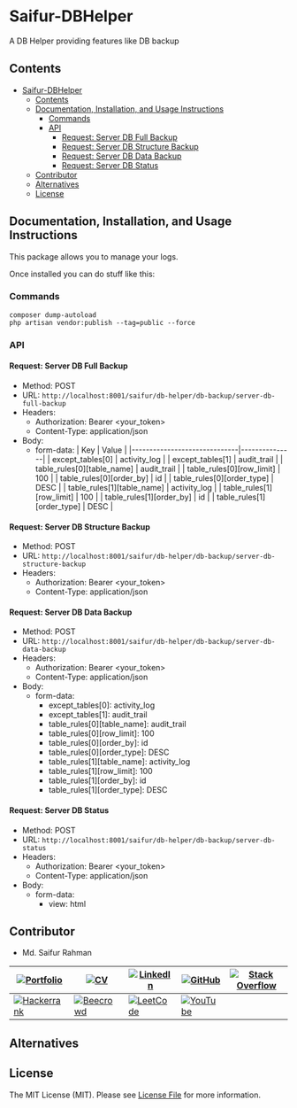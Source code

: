 # Saifur-DBHelper
A DB Helper providing features like DB backup 

## Contents
- [Saifur-DBHelper](#saifur-dbhelper)
  - [Contents](#contents)
  - [Documentation, Installation, and Usage Instructions](#documentation-installation-and-usage-instructions)
    - [Commands](#commands)
    - [API](#api)
      - [Request: Server DB Full Backup](#request-server-db-full-backup)
      - [Request: Server DB Structure Backup](#request-server-db-structure-backup)
      - [Request: Server DB Data Backup](#request-server-db-data-backup)
      - [Request: Server DB Status](#request-server-db-status)
  - [Contributor](#contributor)
  - [Alternatives](#alternatives)
  - [License](#license)

## Documentation, Installation, and Usage Instructions
This package allows you to manage your logs.

Once installed you can do stuff like this:


### Commands

```
composer dump-autoload
php artisan vendor:publish --tag=public --force
```

### API

<!-- make it postman document and markdown code -->

#### Request: Server DB Full Backup
- Method: POST
- URL: `http://localhost:8001/saifur/db-helper/db-backup/server-db-full-backup`
- Headers:
    - Authorization: Bearer \<your_token>
    - Content-Type: application/json
- Body:
    - form-data:
        | Key                          | Value         |
        |------------------------------|---------------|
        | except_tables[0]             | activity_log  |
        | except_tables[1]             | audit_trail   |
        | table_rules[0][table_name]   | audit_trail   |
        | table_rules[0][row_limit]    | 100           |
        | table_rules[0][order_by]     | id            |
        | table_rules[0][order_type]   | DESC          |
        | table_rules[1][table_name]   | activity_log  |
        | table_rules[1][row_limit]    | 100           |
        | table_rules[1][order_by]     | id            |
        | table_rules[1][order_type]   | DESC          |

#### Request: Server DB Structure Backup
- Method: POST
- URL: `http://localhost:8001/saifur/db-helper/db-backup/server-db-structure-backup`
- Headers:
    - Authorization: Bearer \<your_token>
    - Content-Type: application/json

#### Request: Server DB Data Backup
- Method: POST
- URL: `http://localhost:8001/saifur/db-helper/db-backup/server-db-data-backup`
- Headers:
    - Authorization: Bearer \<your_token>
    - Content-Type: application/json
- Body:
    - form-data:
        - except_tables[0]: activity_log
        - except_tables[1]: audit_trail
        - table_rules[0][table_name]: audit_trail
        - table_rules[0][row_limit]: 100
        - table_rules[0][order_by]: id
        - table_rules[0][order_type]: DESC
        - table_rules[1][table_name]: activity_log
        - table_rules[1][row_limit]: 100
        - table_rules[1][order_by]: id
        - table_rules[1][order_type]: DESC

#### Request: Server DB Status
- Method: POST
- URL: `http://localhost:8001/saifur/db-helper/db-backup/server-db-status`
- Headers:
    - Authorization: Bearer \<your_token>
    - Content-Type: application/json
- Body:
    - form-data:
        - view: html

## Contributor

- Md. Saifur Rahman


|[![Portfolio](https://img.shields.io/badge/Portfolio-%23009639.svg?style=for-the-badge&logo=Hyperledger&logoColor=white)](https://saifurrahman.my.canva.site) | [![CV](https://img.shields.io/badge/CV-%23009639.svg?style=for-the-badge&logo=DocuSign&logoColor=white)](https://docs.google.com/document/d/1txBCiMjPqH7GR8FDMQMAw09vemsB-nJb/edit?usp=sharing&ouid=113622980255867007734&rtpof=true&sd=true) | [![LinkedIn](https://img.shields.io/badge/linkedin-%230077B5.svg?style=for-the-badge&logo=linkedin&logoColor=white)](https://www.linkedin.com/in/saifurrahman1193/) | [![GitHub](https://img.shields.io/badge/github-%23121011.svg?style=for-the-badge&logo=github&logoColor=white)](https://github.com/saifurrahman1193/saifurrahman1193) | [![Stack Overflow](https://img.shields.io/badge/-Stackoverflow-FE7A16?style=for-the-badge&logo=stack-overflow&logoColor=white)](https://stackoverflow.com/users/14350717/md-saifur-rahman) | 
|-|-|-|-|-|
| [![Hackerrank](https://img.shields.io/badge/-Hackerrank-2EC866?style=for-the-badge&logo=HackerRank&logoColor=white)](https://www.hackerrank.com/saifur_rahman111) | [![Beecrowd](https://img.shields.io/badge/Beecrowd-%23009639.svg?style=for-the-badge&logo=Bugcrowd&logoColor=white)](https://www.beecrowd.com.br/judge/en/profile/18847) | [![LeetCode](https://img.shields.io/badge/LeetCode-000000?style=for-the-badge&logo=LeetCode&logoColor=#d16c06)](https://leetcode.com/saifurrahman1193) | [![YouTube](https://img.shields.io/badge/YouTube-%23FF0000.svg?style=for-the-badge&logo=YouTube&logoColor=white)](https://www.youtube.com/playlist?list=PLwJWgDKTF5-xdQttKl7cRx8Yhukv7Ilmg)| |

## Alternatives


## License
The MIT License (MIT). Please see [License File](LICENSE.md) for more information.
